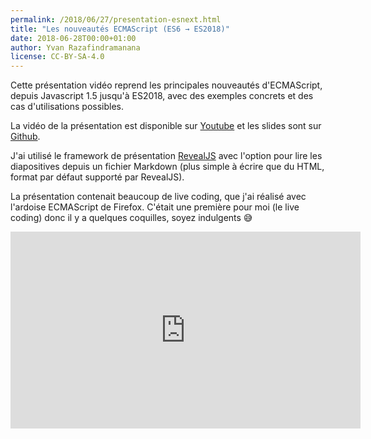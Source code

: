 ```yaml
---
permalink: /2018/06/27/presentation-esnext.html
title: "Les nouveautés ECMAScript (ES6 → ES2018)"
date: 2018-06-28T00:00+01:00
author: Yvan Razafindramanana
license: CC-BY-SA-4.0
---
```


 Cette présentation vidéo
reprend les principales nouveautés d'ECMAScript, depuis Javascript 1.5 jusqu'à ES2018,
avec des exemples concrets et des cas d'utilisations possibles.

<!--more-->

La vidéo de la présentation est disponible sur [Youtube](https://www.youtube.com/watch?v=9CYiyT2XD0o)
et les slides sont sur [Github](https://github.com/yvzn/bbl-ecmascript).

J'ai utilisé le framework de présentation [RevealJS](https://revealjs.com/)
avec l'option pour lire les diapositives depuis un fichier Markdown
(plus simple à écrire que du HTML, format par défaut supporté par RevealJS).

La présentation contenait beaucoup de live coding, que j'ai réalisé avec l'ardoise ECMAScript de Firefox.
C'était une première pour moi (le live coding) donc il y a quelques coquilles, soyez indulgents 😅

<iframe width="560" height="315" src="https://www.youtube.com/embed/9CYiyT2XD0o" frameborder="0" allow="autoplay; encrypted-media" allowfullscreen></iframe>

